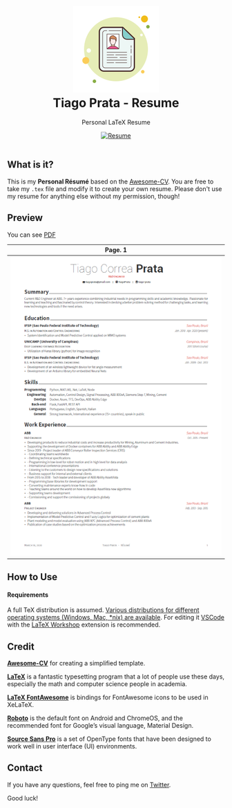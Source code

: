 <h1 align="center">
    <img alt="Resume" src="./_imgs/resume.png" width="200px" height="200px" />
  <br />
  Tiago Prata - Resume
</h1>

<p align="center">
  Personal LaTeX Resume
</p>

<div align="center">
  <a href="./files/resume_no-sensitive-data.pdf">
    <img alt="Resume" src="https://img.shields.io/badge/resume-pdf-green.svg" />
  </a>
</div>

<br />

## What is it?

This is my **Personal Résumé** based on the [Awesome-CV](https://github.com/posquit0/Awesome-CV).
You are free to take my `.tex` file and modify it to create your own resume. Please don't use my resume for anything else without my permission, though!

## Preview

You can see [PDF](./files/resume_no-sensitive-data.pdf)

| Page. 1 | 
|:---:|
| [![Résumé](./_imgs/TPResume.png)](./files/resume_no-sensitive-data.pdf)  |

## How to Use

#### Requirements

A full TeX distribution is assumed.  [Various distributions for different operating systems (Windows, Mac, \*nix) are available](http://tex.stackexchange.com/q/55437).
For editing it [VSCode](https://code.visualstudio.com/) with the [LaTeX Workshop](https://marketplace.visualstudio.com/items?itemName=James-Yu.latex-workshop) extension is recommended.


## Credit

[**Awesome-CV**](https://github.com/posquit0/Awesome-CV) for creating a simplified template.

[**LaTeX**](http://www.latex-project.org) is a fantastic typesetting program that a lot of people use these days, especially the math and computer science people in academia.

[**LaTeX FontAwesome**](https://github.com/furl/latex-fontawesome) is bindings for FontAwesome icons to be used in XeLaTeX.

[**Roboto**](https://github.com/google/roboto) is the default font on Android and ChromeOS, and the recommended font for Google’s visual language, Material Design.

[**Source Sans Pro**](https://github.com/adobe-fonts/source-sans-pro) is a set of OpenType fonts that have been designed to work well in user interface (UI) environments.

## Contact

If you have any questions, feel free to ping me on [Twitter](https://twitter.com/pratiago).

Good luck!
